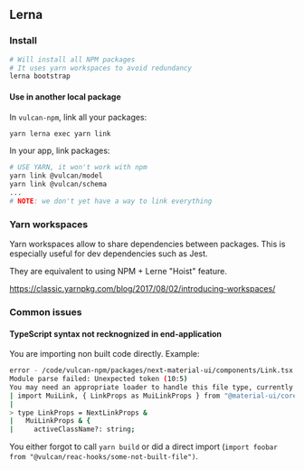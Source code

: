 ## Lerna

### Install

```sh
# Will install all NPM packages
# It uses yarn workspaces to avoid redundancy
lerna bootstrap
```

#### Use in another local package

In `vulcan-npm`, link all your packages:

```js
yarn lerna exec yarn link
```

In your app, link packages:

```sh
# USE YARN, it won't work with npm
yarn link @vulcan/model
yarn link @vulcan/schema
...
# NOTE: we don't yet have a way to link everything
```

### Yarn workspaces

Yarn workspaces allow to share dependencies between packages. This is especially useful for dev dependencies such as Jest.

They are equivalent to using NPM + Lerne "Hoist" feature.

https://classic.yarnpkg.com/blog/2017/08/02/introducing-workspaces/

### Common issues

#### TypeScript syntax not recknognized in end-application

You are importing non built code directly. Example:

```sh
error - /code/vulcan-npm/packages/next-material-ui/components/Link.tsx 10:5
Module parse failed: Unexpected token (10:5)
You may need an appropriate loader to handle this file type, currently no loaders are configured to process this file. See https://webpack.js.org/concepts#loaders
| import MuiLink, { LinkProps as MuiLinkProps } from "@material-ui/core/Link";
| 
> type LinkProps = NextLinkProps &
|   MuiLinkProps & {
|     activeClassName?: string;

```

You either forgot to call `yarn build` or did a direct import (`import foobar from "@vulcan/reac-hooks/some-not-built-file")`.